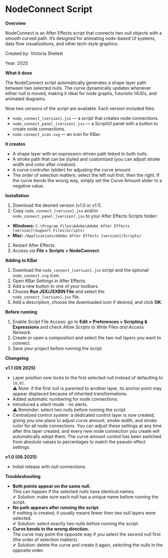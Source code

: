 # NodeConnect Script

**Overview**

NodeConnect is an After Effects script that connects two null objects with a smooth curved path. It’s designed for animating node-based UI systems, data flow visualizations, and other tech-style graphics.

Created by: Victoria Shelest

Year: 2025

**What it does**

The NodeConnect script automatically generates a shape layer path between two selected nulls. The curve dynamically updates whenever either null is moved, making it ideal for node graphs, futuristic HUDs, and animated diagrams.

Now two versions of the script are available. Each version included files:
- `node_connect_[version].jsx` — a script that creates node connections.
- `node_connect_panel_[version].jsx` — a ScriptUI panel with a button to create node connections.
- `node-connect_icon.svg` — an icon for KBar.

**It creates**
- A shape layer with an expression-driven path linked to both nulls.
- A stroke path that can be styled and customized (you can adjust stroke width and color after creation).
- A curve controller (slider) for adjusting the curve amount.
- The order of selection matters: select the left null first, then the right. If the curve bends the wrong way, simply set the Curve Amount slider to a negative value.

**Installation**
1. Download the desired version (v1.0 or v1.1).
2. Copy `node_connect_[version].jsx` and/or `node_connect_panel_[version].jsx` to your After Effects Scripts folder:
- **Windows:** `C:\Program Files\Adobe\Adobe After Effects [version]\Support Files\Scripts\`
- **Mac:** `/Applications/Adobe After Effects [version]/Scripts/`
2. Restart After Effects.
3. Access via **File > Scripts > NodeConnect**.

**Adding to KBar**
1. Download the `node_connect_[version].jsx` script and the optional `node_connect.svg` icon.
2. Open KBar Settings in After Effects.
3. Add a new button to one of your toolbars.
4. Choose **Run JSX/JSXBIN File** and select the `node_connect_[version].jsx` file.
5. Add a description, choose the downloaded icon if desired, and click **OK**.

**Before running**
1. Enable Script File Access: go to **Edit > Preferences > Scripting & Expressions** and check *Allow Scripts to Write Files and Access Network*.
2. Create or open a composition and select the two null layers you want to connect.
3. Save your project before running the script.

**Changelog**

**v1.1 (09.2025)**

- Layer position now locks to the first selected null instead of defaulting to `[0,0]`.  
⚠︎ Note: if the first null is parented to another layer, its anchor point may appear displaced because of inherited transformations.
- Added automatic numbering for node connections.
- Introduced a silent mode - no alerts.  
⚠︎ Reminder: select two nulls before running the script.
- Centralized control system: a dedicated control layer is now created, giving you one place to adjust curve amount, stroke width, and stroke color for all node connections. You can adjust these settings at any time after this layer created, and every new node connection you create will automatically adopt them. The curve amount control has been switched from absolute values to percentages to match the pseudo effect settings.

**v1.0 (09.2025)**

- Initial release with null connections.

**Troubleshooting**
- **Both points appear on the same null.**  
    This can happen if the selected nulls have identical names.  
    ✔ Solution: make sure each null has a unique name before running the script.
- **No path appears after running the script.**  
    If nothing is created, it usually means fewer then two null layers were selected.  
    ✔ Solution: select exactly two nulls before running the script.  
- **Curve bends in the wrong direction.**  
    The curve may point the opposite way if you select the second null first (the order of selection matters).  
    ✔ Solution: delete the curve and create it again, selecting the nulls in the opposite order.
